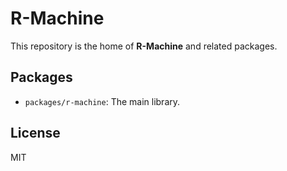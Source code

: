 # R-Machine

This repository is the home of **R-Machine** and related packages.

## Packages

- `packages/r-machine`: The main library.

## License

MIT
